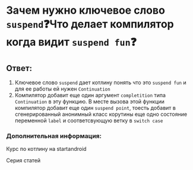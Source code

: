 # Зачем нужно ключевое слово `suspend`❓Что делает компилятор когда видит `suspend fun`❓

## Ответ:

1. Ключевое слово `suspend` дает котлину понять что это `suspend fun` и для ее работы ей нужен
   `Continuation`
2. Компилятор добавит еще один аргумент `completition` типа `Continuation` в эту функцию. В месте
   вызова этой функции компилятор добавит еще один `suspend point`, тоесть добавит в сгенерированный
   анонимный класс корутины еще одно состояние переменной `label` и соответсвующую ветку
   в `switch case`

### Дополнительная информация:

Курс по котлину на startandroid

Серия статей